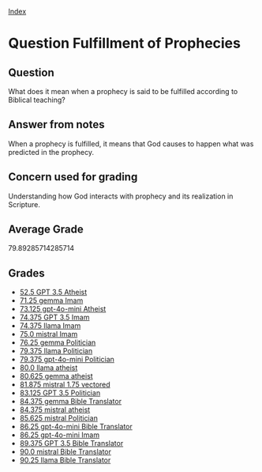 
[Index](../../index.md)
# Question Fulfillment of Prophecies
## Question
What does it mean when a prophecy is said to be fulfilled according to Biblical teaching?

## Answer from notes
When a prophecy is fulfilled, it means that God causes to happen what was predicted in the prophecy.

## Concern used for grading
Understanding how God interacts with prophecy and its realization in Scripture.

## Average Grade
79.89285714285714

## Grades
 * [52.5 GPT 3.5 Atheist](../answers/GPT_3.5_Atheist/Fulfillment_of_Prophecies.md)
 * [71.25 gemma Imam](../answers/gemma_Imam/Fulfillment_of_Prophecies.md)
 * [73.125 gpt-4o-mini Atheist](../answers/gpt-4o-mini_Atheist/Fulfillment_of_Prophecies.md)
 * [74.375 GPT 3.5 Imam](../answers/GPT_3.5_Imam/Fulfillment_of_Prophecies.md)
 * [74.375 llama Imam](../answers/llama_Imam/Fulfillment_of_Prophecies.md)
 * [75.0 mistral Imam](../answers/mistral_Imam/Fulfillment_of_Prophecies.md)
 * [76.25 gemma Politician](../answers/gemma_Politician/Fulfillment_of_Prophecies.md)
 * [79.375 llama Politician](../answers/llama_Politician/Fulfillment_of_Prophecies.md)
 * [79.375 gpt-4o-mini Politician](../answers/gpt-4o-mini_Politician/Fulfillment_of_Prophecies.md)
 * [80.0 llama atheist](../answers/llama_atheist/Fulfillment_of_Prophecies.md)
 * [80.625 gemma atheist](../answers/gemma_atheist/Fulfillment_of_Prophecies.md)
 * [81.875 mistral 1.75 vectored](../answers/mistral_1.75_vectored/Fulfillment_of_Prophecies.md)
 * [83.125 GPT 3.5 Politician](../answers/GPT_3.5_Politician/Fulfillment_of_Prophecies.md)
 * [84.375 gemma Bible Translator](../answers/gemma_Bible_Translator/Fulfillment_of_Prophecies.md)
 * [84.375 mistral atheist](../answers/mistral_atheist/Fulfillment_of_Prophecies.md)
 * [85.625 mistral Politician](../answers/mistral_Politician/Fulfillment_of_Prophecies.md)
 * [86.25 gpt-4o-mini Bible Translator](../answers/gpt-4o-mini_Bible_Translator/Fulfillment_of_Prophecies.md)
 * [86.25 gpt-4o-mini Imam](../answers/gpt-4o-mini_Imam/Fulfillment_of_Prophecies.md)
 * [89.375 GPT 3.5 Bible Translator](../answers/GPT_3.5_Bible_Translator/Fulfillment_of_Prophecies.md)
 * [90.0 mistral Bible Translator](../answers/mistral_Bible_Translator/Fulfillment_of_Prophecies.md)
 * [90.25 llama Bible Translator](../answers/llama_Bible_Translator/Fulfillment_of_Prophecies.md)

